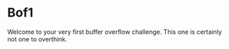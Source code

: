 # Bof1

Welcome to your very first buffer overflow challenge. This one is certainly not one to overthink.
